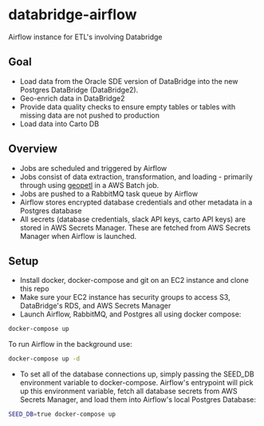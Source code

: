 # databridge-airflow
Airflow instance for ETL's involving Databridge

## Goal
- Load data from the Oracle SDE version of DataBridge into the new Postgres DataBridge (DataBridge2).
- Geo-enrich data in DataBridge2
- Provide data quality checks to ensure empty tables or tables with missing data are not pushed to production
- Load data into Carto DB

## Overview
- Jobs are scheduled and triggered by Airflow
- Jobs consist of data extraction, transformation, and loading - primarily through using [geopetl](https://github.com/CityOfPhiladelphia/geopetl) in a AWS Batch job.
- Jobs are pushed to a RabbitMQ task queue by Airflow
- Airflow stores encrypted database credentials and other metadata in a Postgres database
- All secrets (database credentials, slack API keys, carto API keys) are stored in AWS Secrets Manager. These are fetched from AWS Secrets Manager when Airflow is launched.

## Setup
- Install docker, docker-compose and git on an EC2 instance and clone this repo
- Make sure your EC2 instance has security groups to access S3, DataBridge's RDS, and AWS Secrets Manager
- Launch Airflow, RabbitMQ, and Postgres all using docker compose:
```bash
docker-compose up
```

To run Airflow in the background use:
```bash
docker-compose up -d
```
- To set all of the database connections up, simply passing the SEED_DB environment variable to docker-compose. Airflow's entrypoint will pick up this environment variable, fetch all database secrets from AWS Secrets Manager, and load them into Airflow's local Postgres Database: 
```bash
SEED_DB=true docker-compose up
```